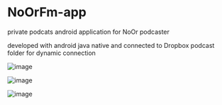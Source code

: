 # NoOrFm-app
private podcats android application for NoOr podcaster

developed with android java native and connected to Dropbox podcast folder for dynamic connection

![image](https://user-images.githubusercontent.com/58812068/109420682-7b1a0180-79dc-11eb-8229-c8676b46ec8b.png)

![image](https://user-images.githubusercontent.com/58812068/109420689-83723c80-79dc-11eb-9332-e540601a1395.png)

![image](https://user-images.githubusercontent.com/58812068/109420693-879e5a00-79dc-11eb-84ad-0a29824efcfd.png)
